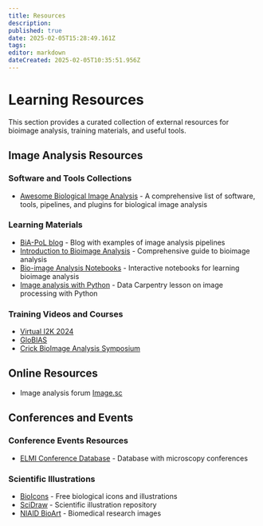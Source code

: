 ```yaml
---
title: Resources
description: 
published: true
date: 2025-02-05T15:28:49.161Z
tags: 
editor: markdown
dateCreated: 2025-02-05T10:35:51.956Z
---
```


# Learning Resources

This section provides a curated collection of external resources for bioimage analysis, training materials, and useful tools.

## Image Analysis Resources

### Software and Tools Collections
- [Awesome Biological Image Analysis](https://github.com/hallvaaw/awesome-biological-image-analysis) - A comprehensive list of software, tools, pipelines, and plugins for biological image analysis

### Learning Materials
- [BiA-PoL blog](https://biapol.github.io/blog/) - Blog with examples of image analysis pipelines
- [Introduction to Bioimage Analysis](https://bioimagebook.github.io/) - Comprehensive guide to bioimage analysis
- [Bio-image Analysis Notebooks](https://www.maths.dundee.ac.uk/biaimaging/) - Interactive notebooks for learning bioimage analysis
- [Image analysis with Python](https://datacarpentry.github.io/image-processing/) - Data Carpentry lesson on image processing with Python

### Training Videos and Courses
- [Virtual I2K 2024](https://www.youtube.com/@I2KConference)
- [GloBIAS](https://www.youtube.com/@globias)
- [Crick BioImage Analysis Symposium](https://www.youtube.com/channel/UCJg0WSdg1vOZFEduBF1VX4Q)

## Online Resources
- Image analysis forum [Image.sc](https://forum.image.sc/)

## Conferences and Events

### Conference Events Resources
- [ELMI Conference Database](https://elmi.embl.org/conferences-meetings/) - Database with microscopy conferences

### Scientific Illustrations
- [BioIcons](https://bioicons.com/) - Free biological icons and illustrations
- [SciDraw](https://scidraw.io/) - Scientific illustration repository
- [NIAID BioArt](https://bioart.niaid.nih.gov/) - Biomedical research images


